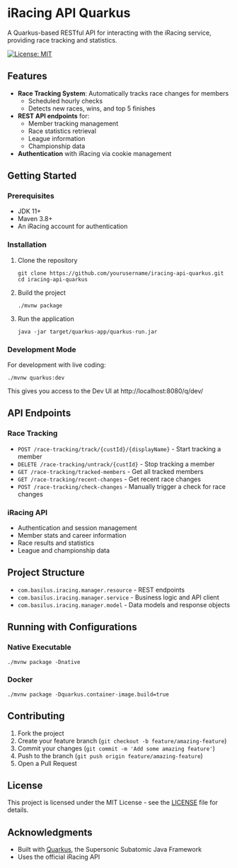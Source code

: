 # iRacing API Quarkus

A Quarkus-based RESTful API for interacting with the iRacing service, providing race tracking and statistics.

[![License: MIT](https://img.shields.io/badge/License-MIT-yellow.svg)](https://opensource.org/licenses/MIT)

## Features

- **Race Tracking System**: Automatically tracks race changes for members
    - Scheduled hourly checks
    - Detects new races, wins, and top 5 finishes
- **REST API endpoints** for:
    - Member tracking management
    - Race statistics retrieval
    - League information
    - Championship data
- **Authentication** with iRacing via cookie management

## Getting Started

### Prerequisites

- JDK 11+
- Maven 3.8+
- An iRacing account for authentication

### Installation

1. Clone the repository
   ```
   git clone https://github.com/yourusername/iracing-api-quarkus.git
   cd iracing-api-quarkus
   ```

2. Build the project
   ```
   ./mvnw package
   ```

3. Run the application
   ```
   java -jar target/quarkus-app/quarkus-run.jar
   ```

### Development Mode

For development with live coding:

```
./mvnw quarkus:dev
```

This gives you access to the Dev UI at http://localhost:8080/q/dev/

## API Endpoints

### Race Tracking

- `POST /race-tracking/track/{custId}/{displayName}` - Start tracking a member
- `DELETE /race-tracking/untrack/{custId}` - Stop tracking a member
- `GET /race-tracking/tracked-members` - Get all tracked members
- `GET /race-tracking/recent-changes` - Get recent race changes
- `POST /race-tracking/check-changes` - Manually trigger a check for race changes

### iRacing API

- Authentication and session management
- Member stats and career information
- Race results and statistics
- League and championship data

## Project Structure

- `com.basilus.iracing.manager.resource` - REST endpoints
- `com.basilus.iracing.manager.service` - Business logic and API client
- `com.basilus.iracing.manager.model` - Data models and response objects

## Running with Configurations

### Native Executable

```
./mvnw package -Dnative
```

### Docker

```
./mvnw package -Dquarkus.container-image.build=true
```

## Contributing

1. Fork the project
2. Create your feature branch (`git checkout -b feature/amazing-feature`)
3. Commit your changes (`git commit -m 'Add some amazing feature'`)
4. Push to the branch (`git push origin feature/amazing-feature`)
5. Open a Pull Request

## License

This project is licensed under the MIT License - see the [LICENSE](LICENSE) file for details.

## Acknowledgments

- Built with [Quarkus](https://quarkus.io/), the Supersonic Subatomic Java Framework
- Uses the official iRacing API
